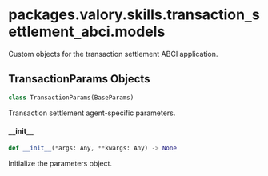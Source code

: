 <a id="packages.valory.skills.transaction_settlement_abci.models"></a>

# packages.valory.skills.transaction`_`settlement`_`abci.models

Custom objects for the transaction settlement ABCI application.

<a id="packages.valory.skills.transaction_settlement_abci.models.TransactionParams"></a>

## TransactionParams Objects

```python
class TransactionParams(BaseParams)
```

Transaction settlement agent-specific parameters.

<a id="packages.valory.skills.transaction_settlement_abci.models.TransactionParams.__init__"></a>

#### `__`init`__`

```python
def __init__(*args: Any, **kwargs: Any) -> None
```

Initialize the parameters object.

